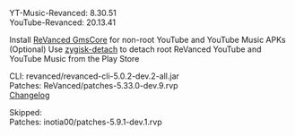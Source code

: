 YT-Music-Revanced: 8.30.51  
YouTube-Revanced: 20.13.41  

Install [ReVanced GmsCore](https://github.com/ReVanced/GmsCore/releases/latest) for non-root YouTube and YouTube Music APKs  
(Optional) Use [zygisk-detach](https://github.com/j-hc/zygisk-detach/releases/latest) to detach root ReVanced YouTube and YouTube Music from the Play Store
  
CLI: revanced/revanced-cli-5.0.2-dev.2-all.jar  
Patches: ReVanced/patches-5.33.0-dev.9.rvp  
[Changelog](https://github.com/ReVanced/revanced-patches/releases/tag/v5.33.0-dev.9)  

Skipped:  
Patches: inotia00/patches-5.9.1-dev.1.rvp      
